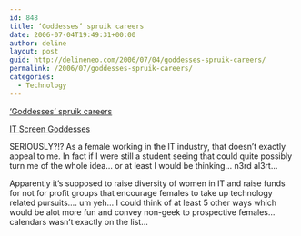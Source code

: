 ```yaml
---
id: 848
title: ‘Goddesses’ spruik careers
date: 2006-07-04T19:49:31+00:00
author: deline
layout: post
guid: http://delineneo.com/2006/07/04/goddesses-spruik-careers/
permalink: /2006/07/goddesses-spruik-careers/
categories:
  - Technology
---
```

[&#8216;Goddesses&#8217; spruik careers](http://australianit.news.com.au/articles/0,7204,19680979%5E15306%5E%5Enbv%5E,00.html)
  
[IT Screen Goddesses](http://www.itgoddess.info/)
  
SERIOUSLY?!? As a female working in the IT industry, that doesn&#8217;t exactly appeal to me. In fact if I were still a student seeing that could quite possibly turn me of the whole idea&#8230; or at least I would be thinking&#8230; n3rd al3rt&#8230;

Apparently it&#8217;s supposed to raise diversity of women in IT and raise funds for not for profit groups that encourage females to take up technology related pursuits&#8230;. um yeh&#8230; I could think of at least 5 other ways which would be alot more fun and convey non-geek to prospective females&#8230; calendars wasn&#8217;t exactly on the list&#8230;